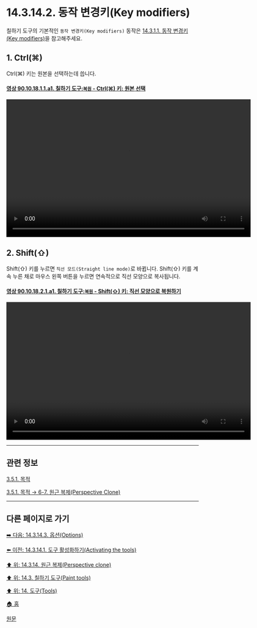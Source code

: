 # 14.3.14.2. 동작 변경키(Key modifiers)
칠하기 도구의 기본적인 `동작 변경키(Key modifiers)` 동작은 [14.3.1.1. 동작 변경키(Key modifiers)](./14-03-01-01-key_modifiers.md)을 참고해주세요.

<a id="14-03-14-02-s1"></a>

## 1. Ctrl(⌘)
Ctrl(⌘) 키는 원본을 선택하는데 씁니다.

<a id="90-10-18-01-01-a1"></a>

#### [영상 90.10.18.1.1.a1. 칠하기 도구:`복원` - Ctrl(⌘) 키: 원본 선택](./90-10-18-01-01-select_the_source.md#90-10-18-01-01-a1)
<video controls="controls" width="640" height="360" src="https://github.com/wonder13662/gimp/assets/15767104/73afa4b9-e11f-4d0e-95a6-0e09aab1719f"></video>

<a id="14-03-14-02-s2"></a>

## 2. Shift(⇧)
Shift(⇧) 키를 누르면 `직선 모드(Straight line mode)`로 바뀝니다. Shift(⇧) 키를 계속 누른 채로 마우스 왼쪽 버튼을 누르면 연속적으로 직선 모양으로 복사됩니다.

<a id="90-10-18-02-01-a1"></a>

#### [영상 90.10.18.2.1.a1. 칠하기 도구:`복원` - Shift(⇧) 키: 직선 모양으로 복원하기](./90-10-18-02-01-switch_to_straight_line_mode.md#90-10-18-02-01-a1)
<video controls="controls" width="640" height="360" src="https://github.com/wonder13662/gimp/assets/15767104/8efe6ceb-ebdb-4140-ac3d-bd688fe51ab4"></video>

***

## 관련 정보

[3.5.1. 목적](./03-05-01-intention.md)

[3.5.1. 목적 → 6-7. 원근 복제(Perspective Clone)](./03-05-01-intention.md#03-05-01-s6-07)

***

## 다른 페이지로 가기

[➡️ 다음: 14.3.14.3. 옵션(Options)](./14-03-14-03-options.md)

[⬅️ 이전: 14.3.14.1. 도구 활성화하기(Activating the tools)](./14-03-14-01-activating_the_tool.md)

[⬆️ 위: 14.3.14. 원근 복제(Perspective clone)](./14-03-14-00-perspective-clone.md)

[⬆️ 위: 14.3. 칠하기 도구(Paint tools)](./14-03-00-paint-tools.md)

[⬆️ 위: 14. 도구(Tools)](./14-00-tools.md)

[🏠 홈](./00-home.md)

[원문](https://docs.gimp.org/2.10/ko/gimp-tool-perspective-clone.html#idm14029)